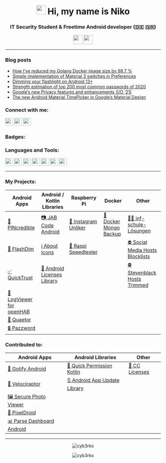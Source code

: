 <h1 align="center"><img src="https://media.giphy.com/media/hvRJCLFzcasrR4ia7z/giphy.gif" height="30px"> Hi, my name is Niko</h1>
<h3 align="center">IT Security Student & Freetime Android developer (🇩🇪 🇬🇷)</h3>

<p align=center>
  <a href="https://signal.org/donate"><img src="https://img.shields.io/badge/Signal%20Sponsor-3B45FD?style=for-the-badge&logo=signal&logoColor=ffffff&cacheSeconds=604800" height="30"></a> <a href="https://matrix.org/membership"><img src="https://img.shields.io/badge/Matrix%20Member-000000?style=for-the-badge&logo=matrix&logoColor=ffffff&cacheSeconds=604800" height="30"/></a>
</p>

---

### Blog posts
<!-- BLOG-POST-LIST:START -->
- [How I’ve reduced my Golang Docker image size by 98,7 %](https://cyb3rko.medium.com/how-ive-reduced-my-golang-docker-image-size-by-98-7-ab1ab7b5cb26?source=rss-3c4b9744f515------2)
- [Simple implementation of Material 3 switches in Preferences](https://cyb3rko.medium.com/simple-implementation-of-material-3-switches-in-preferences-4b83ea3202d1?source=rss-3c4b9744f515------2)
- [Dimming your flashlight on Android 13+](https://cyb3rko.medium.com/dimming-your-flashlight-on-android-13-835cdf2d6f3e?source=rss-3c4b9744f515------2)
- [Strength estimation of top 200 most common passwords of 2020](https://cyb3rko.medium.com/strength-estimation-of-top-200-most-common-passwords-of-2020-8c25ba661e4b?source=rss-3c4b9744f515------2)
- [Google’s new Privacy features and enhancements &lpar;I/O ‘21&rpar;](https://cyb3rko.medium.com/googles-new-privacy-features-and-enhancements-i-o-21-1928bc031735?source=rss-3c4b9744f515------2)
- [The new Android Material TimePicker in Google’s Material Design](https://cyb3rko.medium.com/the-new-android-material-timepicker-in-googles-material-design-44a9a4db8c45?source=rss-3c4b9744f515------2)
<!-- BLOG-POST-LIST:END -->

<h3 align="left">Connect with me:</h3>

<a href="https://medium.com/@cyb3rko"><img src="https://img.shields.io/badge/Medium-000000?style=for-the-badge&logo=medium&cacheSeconds=604800" height="25"/></a> <a href="https://stackoverflow.com/users/9077356"><img src="https://img.shields.io/badge/Stack%20Overflow-F58025?style=for-the-badge&logo=stackoverflow&logoColor=ffffff&cacheSeconds=604800" height="25"/></a> <a href="https://www.linkedin.com/in/cyb3rko"><img src="https://img.shields.io/badge/LinkedIn-0A66C2?style=for-the-badge&cacheSeconds=604800" height="25"/></a>

<h3 align="left">Badges:</h3>

<!--START_SECTION:badges-->
<!--END_SECTION:badges-->

<h3 align="left">Languages and Tools:</h3>

<img src="https://img.shields.io/badge/Android-3DDC84?style=for-the-badge&logo=androidstudio&logoColor=ffffff&cacheSeconds=604800" height="25"/> <img src="https://img.shields.io/badge/Kotlin-7F52FF?style=for-the-badge&logo=kotlin&logoColor=ffffff&cacheSeconds=604800" height="25"/> <img src="https://img.shields.io/badge/Java-ED8B00?style=for-the-badge&cacheSeconds=604800" height="25"/> <img src="https://img.shields.io/badge/C%2B%2B-00599C?style=for-the-badge&logo=cplusplus&cacheSeconds=604800" height="25"/> <img src="https://img.shields.io/badge/Flutter-02569B?style=for-the-badge&logo=flutter&cacheSeconds=604800" height="25"/> <img src="https://img.shields.io/badge/Python-3776AB?style=for-the-badge&logo=python&logoColor=ffffff&cacheSeconds=604800" height="25"/> <img src="https://img.shields.io/badge/ABAP-0FAAFF?style=for-the-badge&logo=sap&logoColor=ffffff&cacheSeconds=604800" height="25"/>

---

### My Projects:

| Android Apps | Android / Kotlin Libraries | Raspberry Pi | Docker | Other |
|---|---|---|---|---|
| [🔢 PINcredible](https://github.com/cyb3rko/pincredible) |  [📷 JAB Code Android](https://github.com/cyb3rko/jabcode-android) | [📵 Instagram Unliker](https://github.com/cyb3rko/instagram-unliker) | [💾 Docker Mongo Backup](https://github.com/cyb3rko/docker-mongodb-backup) | [👨‍🏫 inf-schule-Lösungen](https://github.com/cyb3rko/inf-schule-loesungen) |
| [🔦 FlashDim](https://github.com/cyb3rko/flashdim) | [ℹ️ About Icons](https://github.com/cyb3rko/about-icons) | [🚀 Raspi Speedtester](https://github.com/cyb3rko/raspi-speedtester) |  | [⛔ Social Media Hosts Blocklists](https://github.com/cyb3rko/social-media-hosts-blocklists) |
| [✅ QuickTrust](https://github.com/cyb3rko/quicktrust) | [📝 Android Licenses Library](https://github.com/cyb3rko/android-licenses-library) |  |  | [⛔ Stevenblack Hosts Trimmed](https://github.com/cyb3rko/stevenblack-hosts-trimmed) |
| [🔎 LogViewer for openHAB](https://github.com/cyb3rko/logviewer-for-openhab-app) |  |  |  |  |
| [📜 Quaetor](https://github.com/cyb3rko/quaetor-public) |  |  |  |  |
| [🔒 Pazzword](https://github.com/cyb3rko/pazzword) |  |  |  |  |

### Contributed to:

| Android Apps | Android Libraries | Other |
|---|---|---|
| [📨 Gotify Android](https://github.com/gotify/android) | [🔑 Quick Permission Kotlin](https://github.com/cyb3rko/QuickPermissions-Kotlin) | [📝 CC Licenses](https://github.com/santisoler/cc-licenses) |
| [🚗 Velociraptor](https://github.com/cyb3rko/velociraptor-v2) | [🔃 Android App Update Library](https://github.com/Piashsarker/AndroidAppUpdateLibrary) |  |
| [🖼️ Secure Photo Viewer](https://github.com/cyb3rko/Secure-Photo-Viewer) |  |  |
| [📸 PixelDroid](https://github.com/H-PixelDroid/PixelDroid)  |  |  |
| [📊 Parse Dashboard Android](https://github.com/bitterbit/Parse-Dashboard-Android) |  |  |

---

<p align="center"> <img src="https://github-readme-stats.vercel.app/api/top-langs?username=cyb3rko&show_icons=true&locale=en&layout=compact" alt="cyb3rko" /></p>
<p align="center"> <img src=https://github-readme-stats.vercel.app/api?username=cyb3rko&show_icons=true alt=cyb3rko /> </p>
